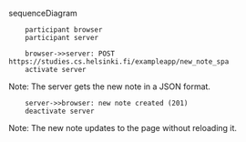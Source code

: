 sequenceDiagram

        participant browser
        participant server

        browser->>server: POST https://studies.cs.helsinki.fi/exampleapp/new_note_spa
        activate server

Note: The server gets the new note in a JSON format.

        server->>browser: new note created (201)
        deactivate server

Note: The new note updates to the page without reloading it.

